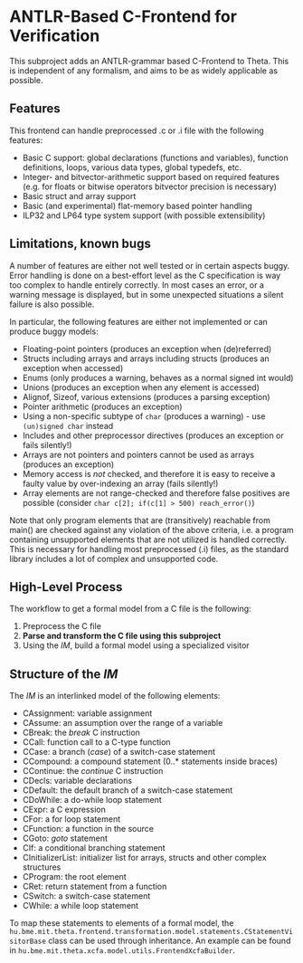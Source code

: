 # ANTLR-Based C-Frontend for Verification

This subproject adds an ANTLR-grammar based C-Frontend to Theta. This is independent of any formalism, and aims to be as widely applicable as possible.

## Features

This frontend can handle preprocessed .c or .i file with the following features:

* Basic C support: global declarations (functions and variables), function definitions, loops, various data types, global typedefs, etc.
* Integer- and bitvector-arithmetic support based on required features (e.g. for floats or bitwise operators bitvector precision is necessary)
* Basic struct and array support
* Basic (and experimental) flat-memory based pointer handling
* ILP32 and LP64 type system support (with possible extensibility)

## Limitations, known bugs

A number of features are either not well tested or in certain aspects buggy. Error handling is done on a best-effort level as the C specification is way too complex to handle entirely correctly. In most cases an error, or a warning message is displayed, but in some unexpected situations a silent failure is also possible.

In particular, the following features are either not implemented or can produce buggy models:

* Floating-point pointers (produces an exception when (de)referred)
* Structs including arrays and arrays including structs (produces an exception when accessed)
* Enums (only produces a warning, behaves as a normal signed int would)
* Unions (produces an exception when any element is accessed)
* Alignof, Sizeof, various extensions (produces a parsing exception)
* Pointer arithmetic (produces an exception)
* Using a non-specific subtype of `char` (produces a warning) - use `(un)signed char` instead
* Includes and other preprocessor directives (produces an exception or fails silently!)
* Arrays are not pointers and pointers cannot be used as arrays (produces an exception)
* Memory access is _not_ checked, and therefore it is easy to receive a faulty value by over-indexing an array (fails silently!)
* Array elements are not range-checked and therefore false positives are possible (consider `char c[2]; if(c[1] > 500) reach_error()`)

Note that only program elements that are (transitively) reachable from main() are checked against any violation of the above criteria, i.e. a program containing unsupported elements that are not utilized is handled correctly. This is necessary for handling most preprocessed (.i) files, as the standard library includes a lot of complex and unsupported code.

## High-Level Process

The workflow to get a formal model from a C file is the following:

1. Preprocess the C file
2. **Parse and transform the C file using this subproject**
3. Using the _IM_, build a formal model using a specialized visitor

## Structure of the _IM_

The _IM_ is an interlinked model of the following elements:

* CAssignment: variable assignment
* CAssume: an assumption over the range of a variable 
* CBreak: the _break_ C instruction
* CCall: function call to a C-type function
* CCase: a branch (_case_) of a switch-case statement 
* CCompound: a compound statement (0..* statements inside braces)
* CContinue: the _continue_ C instruction
* CDecls: variable declarations
* CDefault: the default branch of a switch-case statement
* CDoWhile: a do-while loop statement
* CExpr: a C expression
* CFor: a for loop statement
* CFunction: a function in the source
* CGoto: _goto_ statement
* CIf: a conditional branching statement
* CInitializerList: initializer list for arrays, structs and other complex structures
* CProgram: the root element 
* CRet: return statement from a function
* CSwitch: a switch-case statement
* CWhile: a while loop statement

To map these statements to elements of a formal model, the `hu.bme.mit.theta.frontend.transformation.model.statements.CStatementVisitorBase` class can be used through inheritance. An example can be found in `hu.bme.mit.theta.xcfa.model.utils.FrontendXcfaBuilder`.
